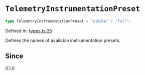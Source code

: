 # `TelemetryInstrumentationPreset`

```ts
type TelemetryInstrumentationPreset = "simple" | "full";
```

Defined in: [types.ts:35](https://github.com/adobe/aio-lib-telemetry/blob/9592ef0d673b0c1c4209408c0de01f199de38283/source/types.ts#L35)

Defines the names of available instrumentation presets.

## Since

0.1.0

